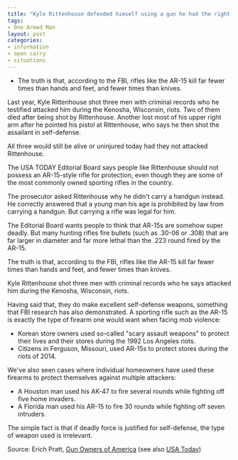 ```yaml
---
title: "Kyle Rittenhouse defended himself using a gun he had the right to carry"
tags:
- One Armed Man
layout: post
categories:
- information
- open carry
- situations
---
```


- The truth is that, according to the FBI, rifles like the AR-15 kill far fewer times than hands and feet, and fewer times than knives.

Last year, Kyle Rittenhouse shot three men with criminal records who he testified attacked him during the Kenosha, Wisconsin, riots. Two of them died after being shot by Rittenhouse. Another lost most of his upper right arm after he pointed his pistol at Rittenhouse, who says he then shot the assailant in self-defense.

All three would still be alive or uninjured today had they not attacked Rittenhouse.

The USA TODAY Editorial Board says people like Rittenhouse should not possess an AR-15-style rifle for protection, even though they are some of the most commonly owned sporting rifles in the country.

The prosecutor asked Rittenhouse why he didn't carry a handgun instead. He correctly answered that a young man his age is prohibited by law from carrying a handgun. But carrying a rifle was legal for him.

The Editorial Board wants people to think that AR-15s are somehow super deadly. But many hunting rifles fire bullets (such as .30-06 or .308) that are far larger in diameter and far more lethal than the .223 round fired by the AR-15.

The truth is that, according to the FBI, rifles like the AR-15 kill far fewer times than hands and feet, and fewer times than knives.

Kyle Rittenhouse shot three men with criminal records who he says attacked him during the Kenosha, Wisconsin, riots.

Having said that, they do make excellent self-defense weapons, something that FBI research has also demonstrated. A sporting rifle such as the AR-15 is exactly the type of firearm one would want when facing mob violence:

- Korean store owners used so-called "scary assault weapons" to protect their lives and their stores during the 1992 Los Angeles riots.
- Citizens in Ferguson, Missouri, used AR-15s to protect stores during the riots of 2014.

We've also seen cases where individual homeowners have used these firearms to protect themselves against multiple attackers:

- A Houston man used his AK-47 to fire several rounds while fighting off five home invaders.
- A Florida man used his AR-15 to fire 30 rounds while fighting off seven intruders.

The simple fact is that if deadly force is justified for self-defense, the type of weapon used is irrelevant.

Source: Erich Pratt, [Gun Owners of America](https://www.gunowners.org/goa-in-usa-today-supporting-2a-rights/) (see also [USA Today](https://www.usatoday.com/story/opinion/2021/11/19/kyle-rittenhouse-verdict-he-had-right-defend-himself-rifle/8639274002/))